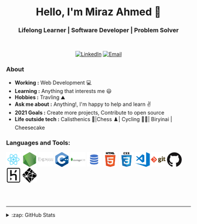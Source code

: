 <h1 align="center"> Hello, I'm Miraz Ahmed 🧑 </h1>

<h3 align="center">  Lifelong Learner | Software Developer | Problem Solver </h3> <br>

<p align="center"> 
  <a href="https://www.linkedin.com/in/mirazahmed/"><img alt="LinkedIn" src="https://img.shields.io/badge/-Miraz_Ahmed-blue?style=flat-square&logo=Linkedin&logoColor=white&link=https://www.linkedin.com/in/mirazahmed/"></a>
  <a href="mailto:miraz37@gmail.com"><img alt="Email" src="https://img.shields.io/badge/Gmail-D14836?style=for-the-badge&logo=gmail&logoColor=white"></a>
</p>

### About


-  **Working :**  Web Development :computer: 
-  **Learning :** Anything that interests me 😃
-  **Hobbies :** Travling ⛰️ 
-  **Ask me about :** Anything!, I'm happy to help and learn :v:
-  **2021 Goals :** Create more projects, Contribute to open source
-  **Life outside tech :** Calisthenics 💪|Chess ♟️| Cycling 🚴‍♂️| Biryinai | Cheesecake



### Languages and Tools:
<p align="left">	
  
  <img alt="React" src="https://raw.githubusercontent.com/github/explore/80688e429a7d4ef2fca1e82350fe8e3517d3494d/topics/react/react.png" width="40" height="40" />
  <img alt="Node.js" src="https://raw.githubusercontent.com/github/explore/80688e429a7d4ef2fca1e82350fe8e3517d3494d/topics/nodejs/nodejs.png" width="40" height="40" />
  <img alt="Express.js" src="https://raw.githubusercontent.com/github/explore/80688e429a7d4ef2fca1e82350fe8e3517d3494d/topics/express/express.png" width="40" height="40" />
  <img alt="C++" src="https://raw.githubusercontent.com/github/explore/80688e429a7d4ef2fca1e82350fe8e3517d3494d/topics/cpp/cpp.png" width="40" height="40" />
  <img alt="MongoDB" src="https://raw.githubusercontent.com/github/explore/80688e429a7d4ef2fca1e82350fe8e3517d3494d/topics/mongodb/mongodb.png" width="40" height="40" />  
  <img alt="SQL" src="https://raw.githubusercontent.com/github/explore/80688e429a7d4ef2fca1e82350fe8e3517d3494d/topics/sql/sql.png" width="40" height="40"/>
  <img alt="HTML5" src="https://raw.githubusercontent.com/github/explore/80688e429a7d4ef2fca1e82350fe8e3517d3494d/topics/html/html.png"  width="40" height="40"/>
  <img alt="CSS3" src="https://raw.githubusercontent.com/github/explore/80688e429a7d4ef2fca1e82350fe8e3517d3494d/topics/css/css.png"  width="40" height="40" />
  <img alt="Visual Studio Code" src="https://raw.githubusercontent.com/github/explore/80688e429a7d4ef2fca1e82350fe8e3517d3494d/topics/visual-studio-code/visual-studio-code.png" width="40" height="40"/>
  <img alt="Git" src="https://raw.githubusercontent.com/github/explore/80688e429a7d4ef2fca1e82350fe8e3517d3494d/topics/git/git.png" width="40" height="40" />
  <img alt="GitHub" src="https://raw.githubusercontent.com/github/explore/78df643247d429f6cc873026c0622819ad797942/topics/github/github.png" width="40" height="40" />
  <img alt="Heroku" src="https://raw.githubusercontent.com/mirazahmed/mirazahmed/master/assets/heroku.svg" width="40" height="40" />
	<img alt="Netlify" src="https://raw.githubusercontent.com/mirazahmed/mirazahmed/master/assets/netlify.svg" width="40" height="40" />

</p>

<br />
<br />

---


<details>
  <summary>:zap: GitHub Stats</summary>

  <img align="left" alt="Miraz Ahmed's GitHub Stats" src="https://github-readme-stats.mirazahmed.vercel.app
/api?username=mirazahmed&show_icons=true&hide_border=true" />

</details>


